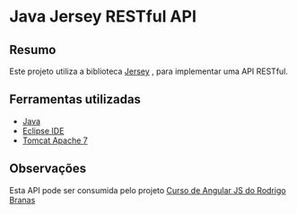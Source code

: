 # Java Jersey RESTful API

## Resumo

Este projeto utiliza a biblioteca [Jersey](https://jersey.github.io) , para implementar uma API RESTful.

## Ferramentas utilizadas

* [Java](https://www.java.com/en/)
* [Eclipse IDE](http://www.eclipse.org)
* [Tomcat Apache 7](tomcat.apache.org)

## Observações

Esta API pode ser consumida pelo projeto [Curso de Angular JS do Rodrigo Branas](https://github.com/mauroao/Curso-Angular-JS-Rodrigo-Branas)
